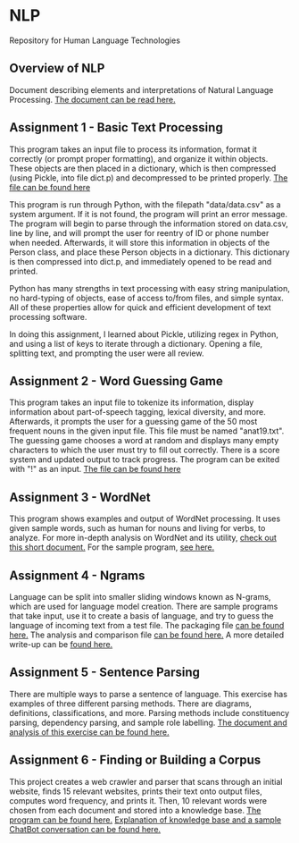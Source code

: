 # NLP
Repository for Human Language Technologies

## Overview of NLP
Document describing elements and interpretations of Natural Language Processing. [The document can be read here.](Overview_of_NLP.pdf)

## Assignment 1 - Basic Text Processing
This program takes an input file to process its information, format it correctly (or prompt proper formatting), and organize it within objects.
These objects are then placed in a dictionary, which is then compressed (using Pickle, into file dict.p) and decompressed to be printed properly. 
[The file can be found here](Homework1_hxo180002.py)

This program is run through Python, with the filepath "data/data.csv" as a system argument. If it is not found, the program will print an error message.
The program will begin to parse through the information stored on data.csv, line by line, and will prompt the user for reentry of ID or phone number when needed.
Afterwards, it will store this information in objects of the Person class, and place these Person objects in a dictionary.
This dictionary is then compressed into dict.p, and immediately opened to be read and printed.

Python has many strengths in text processing with easy string manipulation, no hard-typing of objects, ease of access to/from files, and simple syntax.
All of these properties allow for quick and efficient development of text processing software. 

In doing this assignment, I learned about Pickle, utilizing regex in Python, and using a list of keys to iterate through a dictionary. 
Opening a file, splitting text, and prompting the user were all review.

## Assignment 2 - Word Guessing Game
This program takes an input file to tokenize its information, display information about part-of-speech tagging, lexical diversity, and more.
Afterwards, it prompts the user for a guessing game of the 50 most frequent nouns in the given input file. This file must be named "anat19.txt".
The guessing game chooses a word at random and displays many empty characters to which the user must try to fill out correctly. 
There is a score system and updated output to track progress. The program can be exited with "!" as an input. 
[The file can be found here](Homework2_hxo180002.py)

## Assignment 3 - WordNet
This program shows examples and output of WordNet processing. It uses given sample words, such as human for nouns and living for verbs, to analyze.
For more in-depth analysis on WordNet and its utility, [check out this short document.](WordNet.pdf)
For the sample program, [see here.](Homework3_hxo180002.py)

## Assignment 4 - Ngrams
Language can be split into smaller sliding windows known as N-grams, which are used for language model creation. There are sample programs that take input,
use it to create a basis of language, and try to guess the language of incoming text from a test file. 
The packaging file [can be found here.](Homework4p1_hxo180002.py)
The analysis and comparison file [can be found here.](Homework4p2_hxo180002.py)
A more detailed write-up can be [found here.](Ngrams.pdf)

## Assignment 5 - Sentence Parsing
There are multiple ways to parse a sentence of language. This exercise has examples of three different parsing methods. There are diagrams, definitions,
classifications, and more. Parsing methods include constituency parsing, dependency parsing, and sample role labelling. 
[The document and analysis of this exercise can be found here.](Sentence_Parsing.pdf)

## Assignment 6 - Finding or Building a Corpus
This project creates a web crawler and parser that scans through an initial website, finds 15 relevant websites, prints their text onto output files,
computes word frequency, and prints it. Then, 10 relevant words were chosen from each document and stored into a knowledge base.
[The program can be found here.](Homework6_hxo180002.py)
[Explanation of knowledge base and a sample ChatBot conversation can be found here.](Finding_or_Building_a_Corpus.pdf)